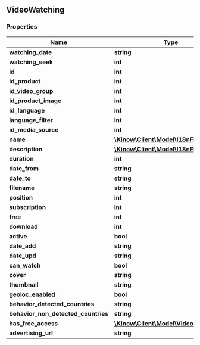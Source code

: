 ## VideoWatching

### Properties
Name | Type | Description | Notes
------------ | ------------- | ------------- | -------------
**watching_date** | **string** |  | [optional] 
**watching_seek** | **int** |  | [optional] 
**id** | **int** |  | [optional] 
**id_product** | **int** |  | [optional] 
**id_video_group** | **int** |  | [optional] 
**id_product_image** | **int** |  | [optional] 
**id_language** | **int** |  | [optional] 
**language_filter** | **int** |  | [optional] 
**id_media_source** | **int** |  | [optional] 
**name** | [**\Kinow\Client\Model\I18nField[]**](#I18nField) |  | [optional] 
**description** | [**\Kinow\Client\Model\I18nField[]**](#I18nField) |  | [optional] 
**duration** | **int** |  | [optional] 
**date_from** | **string** |  | [optional] 
**date_to** | **string** |  | [optional] 
**filename** | **string** |  | [optional] 
**position** | **int** |  | [optional] 
**subscription** | **int** |  | [optional] 
**free** | **int** |  | [optional] 
**download** | **int** |  | [optional] 
**active** | **bool** |  | [optional] 
**date_add** | **string** |  | [optional] 
**date_upd** | **string** |  | [optional] 
**can_watch** | **bool** |  | [optional] 
**cover** | **string** |  | [optional] 
**thumbnail** | **string** |  | [optional] 
**geoloc_enabled** | **bool** |  | [optional] 
**behavior_detected_countries** | **string** |  | [optional] 
**behavior_non_detected_countries** | **string** |  | [optional] 
**has_free_access** | [**\Kinow\Client\Model\VideoFreeAccess**](#VideoFreeAccess) |  | [optional] 
**advertising_url** | **string** |  | [optional] 



